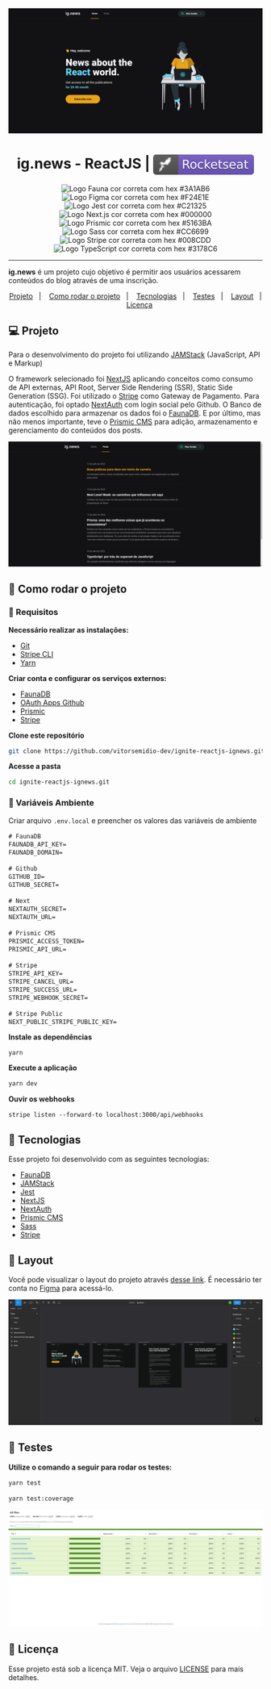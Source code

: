 <img src=".github/home-ig-news.png" />

<h1 align="center">
   ig.news - ReactJS | <img alt="badge rocketseat" align="center" src=".github\rocket.svg">
</h1>

<p align="center">
<img src="https://img.shields.io/static/v1?logo=Fauna&logoColor=3A1AB6&label=Fauna&message=FaunaDB&color=3A1AB6" alt="Logo Fauna cor correta com hex #3A1AB6" />
<img src="https://img.shields.io/static/v1?logo=Figma&logoColor=F24E1E&label=Figma&message=Figma&color=F24E1E" alt="Logo Figma cor correta com hex #F24E1E" />
<img src="https://img.shields.io/static/v1?logo=Jest&logoColor=C21325&label=Jest&message=Jest&color=C21325" alt="Logo Jest cor correta com hex #C21325" />
<img src="https://img.shields.io/static/v1?logo=Next.js&logoColor=000000&label=Next.js&message=Next.js&color=000000" alt="Logo Next.js cor correta com hex #000000"  />
<img src="https://img.shields.io/static/v1?logo=Prismic&logoColor=5163BA&label=Prismic&message=Prismic&color=5163BA" alt="Logo Prismic cor correta com hex #5163BA"  />
<img src="https://img.shields.io/static/v1?logo=Sass&logoColor=CC6699&label=Sass&message=Sass&color=CC6699" alt="Logo Sass cor correta com hex #CC6699"  />
<img src="https://img.shields.io/static/v1?logo=Stripe&logoColor=008CDD&label=Stripe&message=Stripe&color=008CDD" alt="Logo Stripe cor correta com hex #008CDD"  />
<img src="https://img.shields.io/static/v1?logo=TypeScript&logoColor=3178C6&label=TypeScript&message=TypeScript&color=3178C6" alt="Logo TypeScript cor correta com hex #3178C6"  />
</p>

---

**ig.news** é um projeto cujo objetivo é permitir aos usuários acessarem conteúdos do blog através de uma inscrição.

<p align="center">
  <a href="#-projeto">Projeto</a>&nbsp;&nbsp;&nbsp;|&nbsp;&nbsp;&nbsp;
  <a href="#-como-rodar-o-projeto">Como rodar o projeto</a>&nbsp;&nbsp;&nbsp;|&nbsp;&nbsp;&nbsp;
  <a href="#-tecnologias">Tecnologias</a>&nbsp;&nbsp;&nbsp;|&nbsp;&nbsp;&nbsp;
  <a href="#-testes">Testes</a>&nbsp;&nbsp;&nbsp;|&nbsp;&nbsp;&nbsp;
  <a href="#-layout">Layout</a>&nbsp;&nbsp;&nbsp;|&nbsp;&nbsp;&nbsp;
  <a href="#-licença">Licença</a>
</p>

## 💻 Projeto

Para o desenvolvimento do projeto foi utilizando [JAMStack](https://jamstack.org/) (JavaScript, API e Markup)

O framework selecionado foi [NextJS](https://nextjs.org/) aplicando conceitos como consumo de API externas, API Root, Server Side Rendering (SSR), Static Side Generation (SSG). Foi utilizado o [Stripe](https://stripe.com/br) como Gateway de Pagamento. Para autenticação, foi optado [NextAuth](https://next-auth.js.org/) com login social pelo Github. O Banco de dados escolhido para armazenar os dados foi o [FaunaDB](https://fauna.com/). E por último, mas não menos importante, teve o [Prismic CMS](https://prismic.io/) para adição, armazenamento e gerenciamento do conteúdos dos posts.

<img src=".github/posts-ig-news.png" />

## 🧭 Como rodar o projeto

### 🚨 Requisitos

**Necessário realizar as instalações:**

- [Git](https://git-scm.com/)
- [Stripe CLI](https://stripe.com/docs/stripe-cli)
- [Yarn](https://classic.yarnpkg.com/lang/en/)

**Criar conta e configurar os serviços externos:**

- [FaunaDB](https://fauna.com/)
- [OAuth Apps Github](https://github.com/settings/developers)
- [Prismic](https://prismic.io/)
- [Stripe](https://stripe.com/br)

**Clone este repositório**

```bash
git clone https://github.com/vitorsemidio-dev/ignite-reactjs-ignews.git
```

**Acesse a pasta**

```bash
cd ignite-reactjs-ignews.git
```

### 🔑 Variáveis Ambiente

Criar arquivo `.env.local` e preencher os valores das variáveis de ambiente

```env
# FaunaDB
FAUNADB_API_KEY=
FAUNADB_DOMAIN=

# Github
GITHUB_ID=
GITHUB_SECRET=

# Next
NEXTAUTH_SECRET=
NEXTAUTH_URL=

# Prismic CMS
PRISMIC_ACCESS_TOKEN=
PRISMIC_API_URL=

# Stripe
STRIPE_API_KEY=
STRIPE_CANCEL_URL=
STRIPE_SUCCESS_URL=
STRIPE_WEBHOOK_SECRET=

# Stripe Public
NEXT_PUBLIC_STRIPE_PUBLIC_KEY=
```

**Instale as dependências**

```bash
yarn
```

**Execute a aplicação**

```bash
yarn dev
```

**Ouvir os webhooks**

```
stripe listen --forward-to localhost:3000/api/webhooks
```

## 🚀 Tecnologias

Esse projeto foi desenvolvido com as seguintes tecnologias:

- [FaunaDB](https://fauna.com/)
- [JAMStack](https://jamstack.org/)
- [Jest](https://jestjs.io/pt-BR/)
- [NextJS](https://nextjs.org/)
- [NextAuth](https://next-auth.js)
- [Prismic CMS](https://prismic.io/)
- [Sass](https://sass-lang.com/)
- [Stripe](https://stripe.com/br)


## 🔖 Layout

Você pode visualizar o layout do projeto através [desse link](https://www.figma.com/community/file/1120711251998877938). É necessário ter conta no [Figma](https://figma.com) para acessá-lo.

<img src=".github/ig-news-figma.png" />

## 🧪 Testes

**Utilize o comando a seguir para rodar os testes:**

```bash
yarn test
```

```bash
yarn test:coverage
```

<img src=".github/teste-coverage.png" alt="Cobertura dos testes | Test Coverage"/>

## 📝 Licença

Esse projeto está sob a licença MIT. Veja o arquivo [LICENSE](LICENSE) para mais detalhes.
